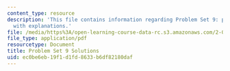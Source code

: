 ```yaml
---
content_type: resource
description: 'This file contains information regarding Problem Set 9: problem solutions
  with explanations.'
file: /media/https%3A/open-learning-course-data-rc.s3.amazonaws.com/2-003sc-engineering-dynamics-fall-2011/ec0be6eb19f1d1fd8633b6df82180daf_MIT2_003SCF11_pset9_sol.pdf
file_type: application/pdf
resourcetype: Document
title: Problem Set 9 Solutions
uid: ec0be6eb-19f1-d1fd-8633-b6df82180daf
---
```

